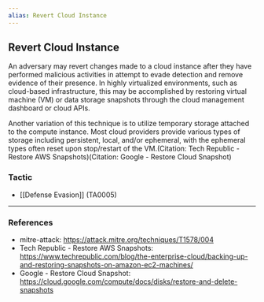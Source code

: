 ```yaml
---
alias: Revert Cloud Instance
---
```


## Revert Cloud Instance

An adversary may revert changes made to a cloud instance after they have performed malicious activities in attempt to evade detection and remove evidence of their presence. In highly virtualized environments, such as cloud-based infrastructure, this may be accomplished by restoring virtual machine (VM) or data storage snapshots through the cloud management dashboard or cloud APIs.

Another variation of this technique is to utilize temporary storage attached to the compute instance. Most cloud providers provide various types of storage including persistent, local, and/or ephemeral, with the ephemeral types often reset upon stop/restart of the VM.(Citation: Tech Republic - Restore AWS Snapshots)(Citation: Google - Restore Cloud Snapshot)


### Tactic

- [[Defense Evasion]] (TA0005)


---
### References

- mitre-attack: https://attack.mitre.org/techniques/T1578/004
- Tech Republic - Restore AWS Snapshots: https://www.techrepublic.com/blog/the-enterprise-cloud/backing-up-and-restoring-snapshots-on-amazon-ec2-machines/
- Google - Restore Cloud Snapshot: https://cloud.google.com/compute/docs/disks/restore-and-delete-snapshots
